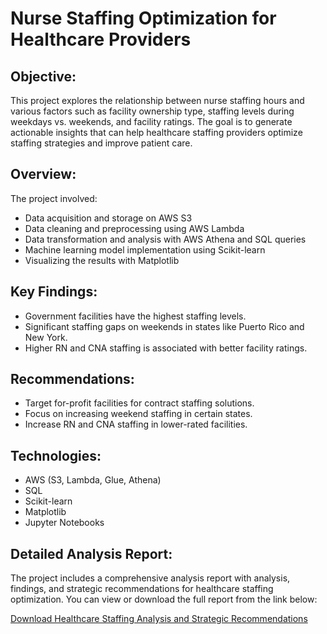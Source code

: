 # Nurse Staffing Optimization for Healthcare Providers

## Objective:
This project explores the relationship between nurse staffing hours and various factors such as facility ownership type, staffing levels during weekdays vs. weekends, and facility ratings. The goal is to generate actionable insights that can help healthcare staffing providers optimize staffing strategies and improve patient care.

## Overview:
The project involved:
- Data acquisition and storage on AWS S3
- Data cleaning and preprocessing using AWS Lambda
- Data transformation and analysis with AWS Athena and SQL queries
- Machine learning model implementation using Scikit-learn
- Visualizing the results with Matplotlib

## Key Findings:
- Government facilities have the highest staffing levels.
- Significant staffing gaps on weekends in states like Puerto Rico and New York.
- Higher RN and CNA staffing is associated with better facility ratings.

## Recommendations:
- Target for-profit facilities for contract staffing solutions.
- Focus on increasing weekend staffing in certain states.
- Increase RN and CNA staffing in lower-rated facilities.

## Technologies:
- AWS (S3, Lambda, Glue, Athena)
- SQL
- Scikit-learn
- Matplotlib
- Jupyter Notebooks

## Detailed Analysis Report:
The project includes a comprehensive analysis report with analysis, findings, and strategic recommendations for healthcare staffing optimization. You can view or download the full report from the link below:

[Download Healthcare Staffing Analysis and Strategic Recommendations](Healthcare%20Staffing%20Analysis%20and%20Strategic%20Recommendations.pdf)

